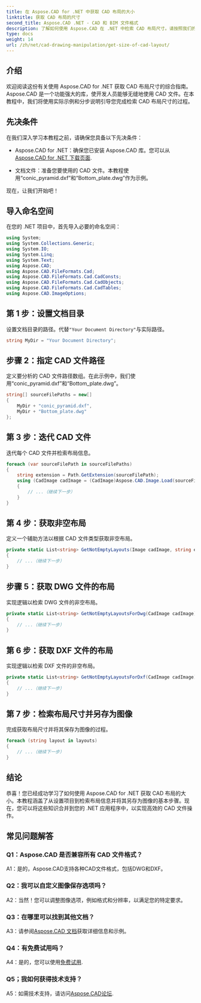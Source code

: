 ```yaml
---
title: 在 Aspose.CAD for .NET 中获取 CAD 布局的大小
linktitle: 获取 CAD 布局的尺寸
second_title: Aspose.CAD .NET - CAD 和 BIM 文件格式
description: 了解如何使用 Aspose.CAD 在 .NET 中检索 CAD 布局尺寸。请按照我们的分步指南进行高效的 CAD 文件操作。
type: docs
weight: 14
url: /zh/net/cad-drawing-manipulation/get-size-of-cad-layout/
---
```

## 介绍

欢迎阅读这份有关使用 Aspose.CAD for .NET 获取 CAD 布局尺寸的综合指南。 Aspose.CAD 是一个功能强大的库，使开发人员能够无缝地使用 CAD 文件。在本教程中，我们将使用实际示例和分步说明引导您完成检索 CAD 布局尺寸的过程。

## 先决条件

在我们深入学习本教程之前，请确保您具备以下先决条件：

-  Aspose.CAD for .NET：确保您已安装 Aspose.CAD 库。您可以从[Aspose.CAD for .NET 下载页面](https://releases.aspose.com/cad/net/).

- 文档文件：准备您要使用的 CAD 文件。本教程使用“conic_pyramid.dxf”和“Bottom_plate.dwg”作为示例。

现在，让我们开始吧！

## 导入命名空间

在您的 .NET 项目中，首先导入必要的命名空间：

```csharp
using System;
using System.Collections.Generic;
using System.IO;
using System.Linq;
using System.Text;
using Aspose.CAD;
using Aspose.CAD.FileFormats.Cad;
using Aspose.CAD.FileFormats.Cad.CadConsts;
using Aspose.CAD.FileFormats.Cad.CadObjects;
using Aspose.CAD.FileFormats.Cad.CadTables;
using Aspose.CAD.ImageOptions;
```

## 第 1 步：设置文档目录

设置文档目录的路径。代替`"Your Document Directory"`与实际路径。

```csharp
string MyDir = "Your Document Directory";
```

## 步骤 2：指定 CAD 文件路径

定义要分析的 CAD 文件路径数组。在此示例中，我们使用“conic_pyramid.dxf”和“Bottom_plate.dwg”。

```csharp
string[] sourceFilePaths = new[]
{
    MyDir + "conic_pyramid.dxf",
    MyDir + "Bottom_plate.dwg"
};
```

## 第 3 步：迭代 CAD 文件

迭代每个 CAD 文件并检索布局信息。

```csharp
foreach (var sourceFilePath in sourceFilePaths)
{
    string extension = Path.GetExtension(sourceFilePath);
    using (CadImage cadImage = (CadImage)Aspose.CAD.Image.Load(sourceFilePath))
    {
        // ...（继续下一步）
    }
}
```

## 第 4 步：获取非空布局

定义一个辅助方法以根据 CAD 文件类型获取非空布局。

```csharp
private static List<string> GetNotEmptyLayouts(Image cadImage, string extension)
{
    // ...（继续下一步）
}
```

## 步骤 5：获取 DWG 文件的布局

实现逻辑以检索 DWG 文件的非空布局。

```csharp
private static List<string> GetNotEmptyLayoutsForDwg(CadImage cadImage)
{
    // ...（继续下一步）
}
```

## 第 6 步：获取 DXF 文件的布局

实现逻辑以检索 DXF 文件的非空布局。

```csharp
private static List<string> GetNotEmptyLayoutsForDxf(CadImage cadImage)
{
    // ...（继续下一步）
}
```

## 第 7 步：检索布局尺寸并另存为图像

完成获取布局尺寸并将其保存为图像的过程。

```csharp
foreach (string layout in layouts)
{
    // ...（继续下一步）
}
```

## 结论

恭喜！您已经成功学习了如何使用 Aspose.CAD for .NET 获取 CAD 布局的大小。本教程涵盖了从设置项目到检索布局信息并将其另存为图像的基本步骤。现在，您可以将这些知识合并到您的 .NET 应用程序中，以实现高效的 CAD 文件操作。

## 常见问题解答

### Q1：Aspose.CAD 是否兼容所有 CAD 文件格式？

A1：是的，Aspose.CAD支持各种CAD文件格式，包括DWG和DXF。

### Q2：我可以自定义图像保存选项吗？

A2：当然！您可以调整图像选项，例如格式和分辨率，以满足您的特定要求。

### Q3：在哪里可以找到其他文档？

 A3：请参阅[Aspose.CAD 文档](https://reference.aspose.com/cad/net/)获取详细信息和示例。

### Q4：有免费试用吗？

 A4：是的，您可以使用[免费试用](https://releases.aspose.com/).

### Q5；我如何获得技术支持？

 A5：如需技术支持，请访问[Aspose.CAD论坛](https://forum.aspose.com/c/cad/19).